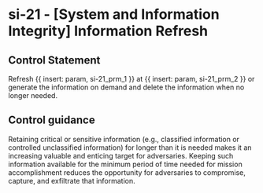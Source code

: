 # si-21 - \[System and Information Integrity\] Information Refresh

## Control Statement

Refresh {{ insert: param, si-21_prm_1 }} at {{ insert: param, si-21_prm_2 }} or generate the information on demand and delete the information when no longer needed.

## Control guidance

Retaining critical or sensitive information (e.g., classified information or controlled unclassified information) for longer than it is needed makes it an increasing valuable and enticing target for adversaries. Keeping such information available for the minimum period of time needed for mission accomplishment reduces the opportunity for adversaries to compromise, capture, and exfiltrate that information.
